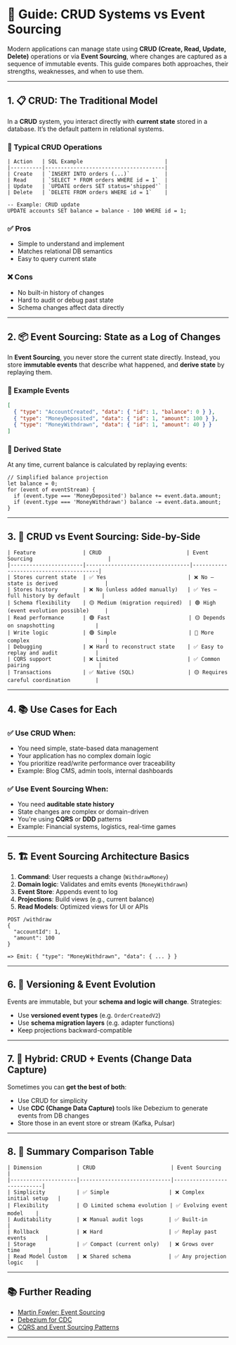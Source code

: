 # 🔄 Guide: CRUD Systems vs Event Sourcing

Modern applications can manage state using **CRUD (Create, Read, Update, Delete)** operations or via **Event Sourcing**, where changes are captured as a sequence of immutable events. This guide compares both approaches, their strengths, weaknesses, and when to use them.

---

## 1. 📋 CRUD: The Traditional Model

In a **CRUD** system, you interact directly with **current state** stored in a database. It’s the default pattern in relational systems.

### 🔧 Typical CRUD Operations
```
| Action   | SQL Example                          |
|----------|--------------------------------------|
| Create   | `INSERT INTO orders (...)`           |
| Read     | `SELECT * FROM orders WHERE id = 1`  |
| Update   | `UPDATE orders SET status='shipped'` |
| Delete   | `DELETE FROM orders WHERE id = 1`    |
```
```
-- Example: CRUD update
UPDATE accounts SET balance = balance - 100 WHERE id = 1;
```

### ✅ Pros

- Simple to understand and implement
- Matches relational DB semantics
- Easy to query current state

### ❌ Cons

- No built-in history of changes
- Hard to audit or debug past state
- Schema changes affect data directly

---

## 2. 📦 Event Sourcing: State as a Log of Changes

In **Event Sourcing**, you never store the current state directly. Instead, you store **immutable events** that describe what happened, and **derive state** by replaying them.

### 🧾 Example Events

```json
[
  { "type": "AccountCreated", "data": { "id": 1, "balance": 0 } },
  { "type": "MoneyDeposited", "data": { "id": 1, "amount": 100 } },
  { "type": "MoneyWithdrawn", "data": { "id": 1, "amount": 40 } }
]
```

### 🔄 Derived State

At any time, current balance is calculated by replaying events:

```
// Simplified balance projection
let balance = 0;
for (event of eventStream) {
  if (event.type === 'MoneyDeposited') balance += event.data.amount;
  if (event.type === 'MoneyWithdrawn') balance -= event.data.amount;
}
```

---

## 3. 🔁 CRUD vs Event Sourcing: Side-by-Side
```
| Feature               | CRUD                           | Event Sourcing                        |
|-----------------------|---------------------------------|----------------------------------------|
| Stores current state  | ✅ Yes                          | ❌ No — state is derived               |
| Stores history        | ❌ No (unless added manually)   | ✅ Yes — full history by default       |
| Schema flexibility    | 🟡 Medium (migration required)  | 🟢 High (event evolution possible)     |
| Read performance      | 🟢 Fast                         | 🟡 Depends on snapshotting             |
| Write logic           | 🟢 Simple                       | 🔴 More complex                        |
| Debugging             | ❌ Hard to reconstruct state    | ✅ Easy to replay and audit            |
| CQRS support          | ❌ Limited                      | ✅ Common pairing                      |
| Transactions          | ✅ Native (SQL)                 | 🟡 Requires careful coordination        |
```
---

## 4. 📚 Use Cases for Each

### ✅ Use CRUD When:
- You need simple, state-based data management
- Your application has no complex domain logic
- You prioritize read/write performance over traceability
- Example: Blog CMS, admin tools, internal dashboards

### ✅ Use Event Sourcing When:
- You need **auditable state history**
- State changes are complex or domain-driven
- You're using **CQRS** or **DDD** patterns
- Example: Financial systems, logistics, real-time games

---

## 5. 🏗️ Event Sourcing Architecture Basics

1. **Command**: User requests a change (`WithdrawMoney`)
2. **Domain logic**: Validates and emits events (`MoneyWithdrawn`)
3. **Event Store**: Appends event to log
4. **Projections**: Build views (e.g., current balance)
5. **Read Models**: Optimized views for UI or APIs

```
POST /withdraw
{
  "accountId": 1,
  "amount": 100
}

=> Emit: { "type": "MoneyWithdrawn", "data": { ... } }
```

---

## 6. 🔐 Versioning & Event Evolution

Events are immutable, but your **schema and logic will change**. Strategies:

- Use **versioned event types** (e.g. `OrderCreatedV2`)
- Use **schema migration layers** (e.g. adapter functions)
- Keep projections backward-compatible

---

## 7. 🧪 Hybrid: CRUD + Events (Change Data Capture)

Sometimes you can **get the best of both**:

- Use CRUD for simplicity
- Use **CDC (Change Data Capture)** tools like Debezium to generate events from DB changes
- Store those in an event store or stream (Kafka, Pulsar)

---

## 8. 🧠 Summary Comparison Table
```
| Dimension           | CRUD                        | Event Sourcing             |
|---------------------|-----------------------------|----------------------------|
| Simplicity          | ✅ Simple                   | ❌ Complex initial setup   |
| Flexibility         | 🟡 Limited schema evolution | ✅ Evolving event model    |
| Auditability        | ❌ Manual audit logs        | ✅ Built-in                |
| Rollback            | ❌ Hard                     | ✅ Replay past events      |
| Storage             | ✅ Compact (current only)   | ❌ Grows over time         |
| Read Model Custom   | ❌ Shared schema            | ✅ Any projection logic    |
```
---

## 📚 Further Reading

- [Martin Fowler: Event Sourcing](https://martinfowler.com/eaaDev/EventSourcing.html)
- [Debezium for CDC](https://debezium.io/)
- [CQRS and Event Sourcing Patterns](https://docs.microsoft.com/en-us/azure/architecture/patterns/cqrs)

---
